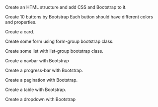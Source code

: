 Create an HTML structure and add CSS and Bootstrap to it.

Create 10 buttons by Bootstrap Each button should have different colors and properties.

Create a card.

Create some form using form-group bootstrap class.

Create some list with list-group bootstrap class.

Create a navbar with Bootstrap

Create a progress-bar with Bootstrap.

Create a pagination with Bootstrap.

Create a table with Bootstrap.

Create a dropdown with Bootstrap
